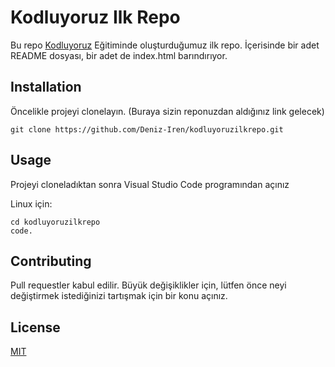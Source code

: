 # Kodluyoruz Ilk Repo

Bu repo [Kodluyoruz](https://www.kodluyoruz.org) Eğitiminde oluşturduğumuz ilk repo. İçerisinde bir adet
README dosyası, bir adet de index.html barındırıyor.


## Installation
Öncelikle projeyi clonelayın. (Buraya sizin reponuzdan aldığınız link gelecek)

` git clone https://github.com/Deniz-Iren/kodluyoruzilkrepo.git `  

## Usage
Projeyi cloneladıktan sonra Visual Studio Code programından açınız

Linux için:
```
cd kodluyoruzilkrepo
code. 
```

## Contributing 
Pull requestler kabul edilir. Büyük değişiklikler için, lütfen önce neyi değiştirmek 
istediğinizi tartışmak için bir konu açınız.

## License
[MIT](LICENSE)



